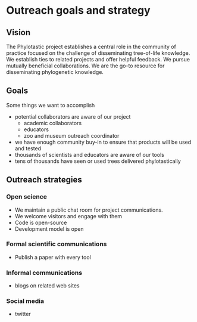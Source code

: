 # Outreach goals and strategy 

## Vision

The Phylotastic project establishes a central role in the community of practice focused on the challenge of disseminating tree-of-life knowledge.  We establish ties to related projects and offer helpful feedback.  We pursue mutually beneficial collaborations.  We are the go-to resource for disseminating phylogenetic knowledge.  

## Goals 
Some things we want to accomplish
* potential collaborators are aware of our project 
   * academic collaborators 
   * educators
   * zoo and museum outreach coordinator
* we have enough community buy-in to ensure that products will be used and tested
* thousands of scientists and educators are aware of our tools
* tens of thousands have seen or used trees delivered phylotastically

## Outreach strategies 

### Open science 
* We maintain a public chat room for project communications.   
* We welcome visitors and engage with them 
* Code is open-source
* Development model is open

### Formal scientific communications 
* Publish a paper with every tool

### Informal communications
* blogs on related web sites 

### Social media 
* twitter 
